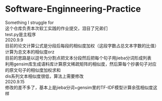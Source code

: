 # Software-Enginneering-Practice
Something I struggle for  
这个仓库负责本次软工实践的作业提交，泪目了兄弟们  
test.py是主程序  
2020.9.9  
目前的论文计算公式是分段后每段的相似度加权（这段字数占总文本字数的比值）计算为总文本的相似度orz    
目前的思路是以逗号为分割点把文本分段然后把每个句子用jieba分词形成列表  
利用gensim库生成语料库计算原文稀疏矩阵的相似度，然后算每个抄袭句子对应的原文句子的相似度加权求和  
dis系列文本相似度很低，算法上需要修改  
2020.9.15  
修改的差不多了，基本上是jieba分词+gensim里的TF-IDF模型计算余弦相似度这样  
